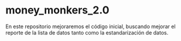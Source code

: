 # money_monkers_2.0
En este repositorio mejoraremos el código inicial, buscando mejorar el reporte de la lista de datos tanto como la estandarización de datos.
